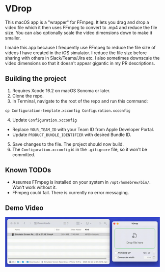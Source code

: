 # VDrop
This macOS app is a "wrapper" for FFmpeg. It lets you drag and drop a video file which it then uses FFmpeg to convert to .mp4 and reduce the file size. You can also optionally scale the video dimensions down to make it smaller.

I made this app because I frequently use FFmpeg to reduce the file size of videos I have created in the iOS simulator. I reduce the file size before sharing with others in Slack/Teams/Jira etc. I also sometimes downscale the video dimensions so that it doesn't appear gigantic in my PR descriptions.

## Building the project
1. Requires Xcode 16.2 on macOS Sonoma or later.
2. Clone the repo.
3. In Terminal, navigate to the root of the repo and run this command:

```
cp Configuration-template.xcconfig Configuration.xcconfig
```

4. Update `Configuration.xcconfig`
  - Replace `YOUR_TEAM_ID` with your Team ID from Apple Developer Portal.
  - Update `PRODUCT_BUNDLE_IDENTIFIER` with desired Bundle ID.
5. Save changes to the file. The project should now build.
6. The `Configuration.xcconfig` is in the `.gitignore` file, so it won't be committed.

## Known TODOs
- Assumes FFmpeg is installed on your system in `/opt/homebrew/bin/`. Won't work without it.
- FFmpeg could fail. There is currently no error messaging.

## Demo Video
![Demo video](demo.gif)
